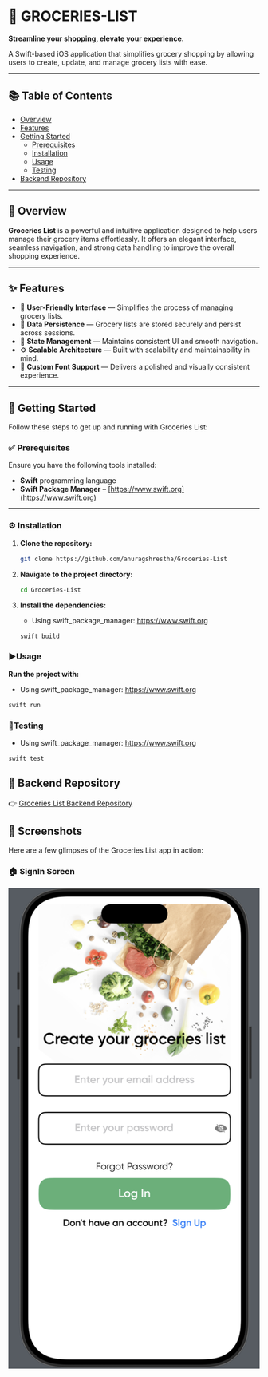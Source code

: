  # 🛒 GROCERIES-LIST

**Streamline your shopping, elevate your experience.**

A Swift-based iOS application that simplifies grocery shopping by allowing users to create, update, and manage grocery lists with ease.

---

## 📚 Table of Contents

- [Overview](#overview)
- [Features](#features)
- [Getting Started](#getting-started)
  - [Prerequisites](#prerequisites)
  - [Installation](#installation)
  - [Usage](#usage)
  - [Testing](#testing)
- [Backend Repository](#backend-repository)

---

## 📌 Overview

**Groceries List** is a powerful and intuitive application designed to help users manage their grocery items effortlessly. It offers an elegant interface, seamless navigation, and strong data handling to improve the overall shopping experience.

---

## ✨ Features

- 🧾 **User-Friendly Interface** — Simplifies the process of managing grocery lists.
- 💾 **Data Persistence** — Grocery lists are stored securely and persist across sessions.
- 🔄 **State Management** — Maintains consistent UI and smooth navigation.
- ⚙️ **Scalable Architecture** — Built with scalability and maintainability in mind.
- 🌟 **Custom Font Support** — Delivers a polished and visually consistent experience.

---

## 🚀 Getting Started

Follow these steps to get up and running with Groceries List:

### ✅ Prerequisites

Ensure you have the following tools installed:

- **Swift** programming language
- **Swift Package Manager** – [https://www.swift.org](https://www.swift.org)

---

### ⚙️ Installation

1. **Clone the repository:**

   ```bash
   git clone https://github.com/anuragshrestha/Groceries-List

2) **Navigate to the project directory:**

   ```bash
   cd Groceries-List

3) **Install the dependencies:**
   * Using swift_package_manager: https://www.swift.org
  
   
    ```bash
    swift build

### ▶️Usage

**Run the project with:**
  * Using swift_package_manager: https://www.swift.org
   ```bash
   swift run

```
### 🧪Testing


* Using swift_package_manager: https://www.swift.org

```bash
swift test
  ```

## 🔗 Backend Repository

👉 [Groceries List Backend Repository](https://github.com/anuragshrestha/Groceries_List_backend)


## 📸 Screenshots

Here are a few glimpses of the Groceries List app in action:

### 🏠 SignIn Screen
![SignIn Screen](./screenshots/home.png)

